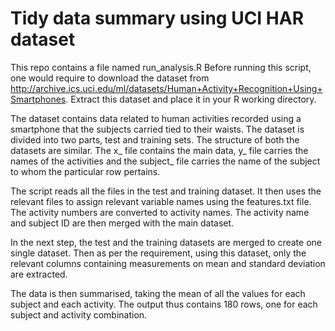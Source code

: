 # Tidy data summary using UCI HAR dataset
This repo contains a file named run_analysis.R
Before running this script, one would require to download the dataset from http://archive.ics.uci.edu/ml/datasets/Human+Activity+Recognition+Using+Smartphones.
Extract this dataset and place it in your R working directory.

The dataset contains data related to human activities recorded using a smartphone that the subjects carried tied to their waists. The dataset is divided into two parts, test and training sets. The structure of both the datasets are similar. The x_ file contains the main data, y_ file carries the names of the activities and the subject_ file carries the name of the subject to whom the particular row pertains.

The script reads all the files in the test and training dataset. It then uses the relevant files to assign relevant variable names using the features.txt file. The activity numbers are converted to activity names. The activity name and subject ID are then merged with the main dataset. 

In the next step, the test and the training datasets are merged to create one single dataset. Then as per the requirement, using this dataset, only the relevant columns containing measurements on mean and standard deviation are extracted.

The data is then summarised, taking the mean of all the values for each subject and each activity. The output thus contains 180 rows, one for each subject and activity combination.
